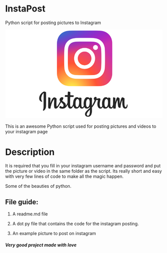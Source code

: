 # InstaPost
Python script for posting pictures to Instagram 

![](insta.jpg)


This is an awesome Python script used for posting pictures and videos to your instagram page 

# Description

It is required that you fill in your instagram username and password and put the picture or video in the same folder as the script. 
Its really short and easy with very few lines of code to make all the magic happen.

Some of the beauties of python. 

## File guide:

1) A readme.md file

2) A dot py file that contains the code for the instagram posting.

3) An example picture to post on instagram 



##### Very good project made with love
